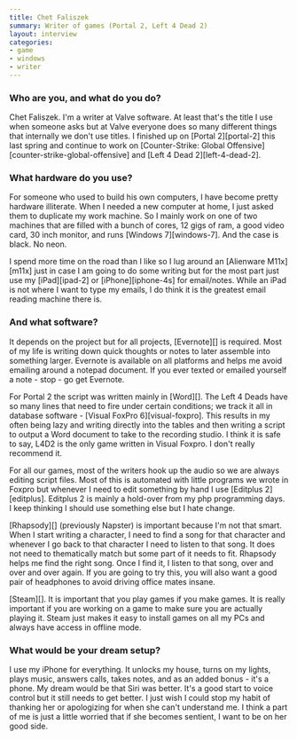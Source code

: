 ```yaml
---
title: Chet Faliszek
summary: Writer of games (Portal 2, Left 4 Dead 2)
layout: interview
categories:
- game
- windows
- writer
---
```


### Who are you, and what do you do?

Chet Faliszek. I'm a writer at Valve software. At least that's the title I use when someone asks but at Valve everyone does so many different things that internally we don't use titles. I finished up on [Portal 2][portal-2] this last spring and continue to work on [Counter-Strike: Global Offensive][counter-strike-global-offensive] and [Left 4 Dead 2][left-4-dead-2].

### What hardware do you use?

For someone who used to build his own computers, I have become pretty hardware illiterate. When I needed a new computer at home, I just asked them to duplicate my work machine. So I mainly work on one of two machines that are filled with a bunch of cores, 12 gigs of ram, a good video card, 30 inch monitor, and runs [Windows 7][windows-7]. And the case is black. No neon.

I spend more time on the road than I like so I lug around an [Alienware M11x][m11x] just in case I am going to do some writing but for the most part just use my [iPad][ipad-2] or [iPhone][iphone-4s] for email/notes. While an iPad is not where I want to type my emails, I do think it is the greatest email reading machine there is.

### And what software?

It depends on the project but for all projects, [Evernote][] is required. Most of my life is writing down quick thoughts or notes to later assemble into something larger. Evernote is available on all platforms and helps me avoid emailing around a notepad document. If you ever texted or emailed yourself a note - stop - go get Evernote.

For Portal 2 the script was written mainly in [Word][]. The Left 4 Deads have so many lines that need to fire under certain conditions; we track it all in database software - [Visual FoxPro 6][visual-foxpro]. This results in my often being lazy and writing directly into the tables and then writing a script to output a Word document to take to the recording studio. I think it is safe to say, L4D2 is the only game written in Visual Foxpro. I don't really recommend it.

For all our games, most of the writers hook up the audio so we are always editing script files. Most of this is automated with little programs we wrote in Foxpro but whenever I need to edit something by hand I use [Editplus 2][editplus]. Editplus 2 is mainly a hold-over from my php programming days. I keep thinking I should use something else but I hate change.

[Rhapsody][] (previously Napster) is important because I'm not that smart. When I start writing a character, I need to find a song for that character and whenever I go back to that character I need to listen to that song. It does not need to thematically match but some part of it needs to fit. Rhapsody helps me find the right song. Once I find it, I listen to that song, over and over and over again. If you are going to try this, you will also want a good pair of headphones to avoid driving office mates insane.

[Steam][]. It is important that you play games if you make games. It is really important if you are working on a game to make sure you are actually playing it. Steam just makes it easy to install games on all my PCs and always have access in offline mode.

### What would be your dream setup?

I use my iPhone for everything. It unlocks my house, turns on my lights, plays music, answers calls, takes notes, and as an added bonus - it's a phone. My dream would be that Siri was better. It's a good start to voice control but it still needs to get better. I just wish I could stop my habit of thanking her or apologizing for when she can't understand me. I think a part of me is just a little worried that if she becomes sentient, I want to be on her good side.